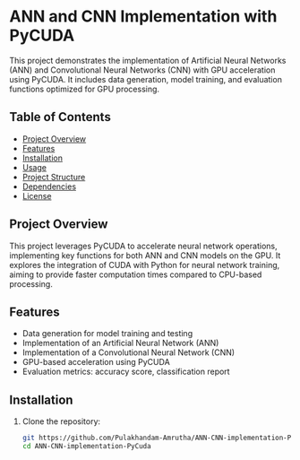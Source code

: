 # ANN and CNN Implementation with PyCUDA

This project demonstrates the implementation of Artificial Neural Networks (ANN) and Convolutional Neural Networks (CNN) with GPU acceleration using PyCUDA. It includes data generation, model training, and evaluation functions optimized for GPU processing.

## Table of Contents

- [Project Overview](#project-overview)
- [Features](#features)
- [Installation](#installation)
- [Usage](#usage)
- [Project Structure](#project-structure)
- [Dependencies](#dependencies)
- [License](#license)

## Project Overview

This project leverages PyCUDA to accelerate neural network operations, implementing key functions for both ANN and CNN models on the GPU. It explores the integration of CUDA with Python for neural network training, aiming to provide faster computation times compared to CPU-based processing.

## Features

- Data generation for model training and testing
- Implementation of an Artificial Neural Network (ANN)
- Implementation of a Convolutional Neural Network (CNN)
- GPU-based acceleration using PyCUDA
- Evaluation metrics: accuracy score, classification report

## Installation

1. Clone the repository:
   ```bash
   git https://github.com/Pulakhandam-Amrutha/ANN-CNN-implementation-PyCuda.git
   cd ANN-CNN-implementation-PyCuda

